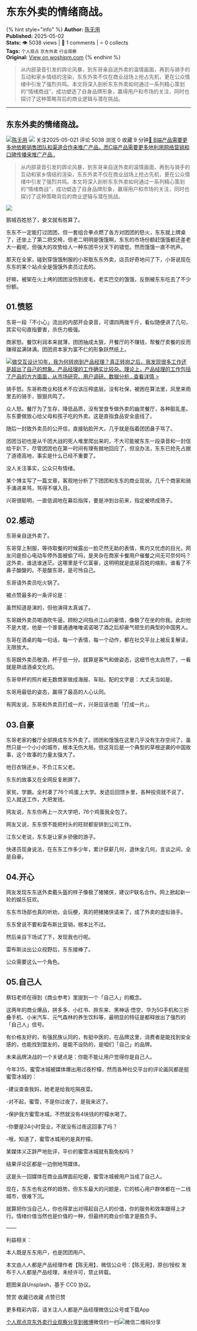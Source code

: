 # 东东外卖的情绪商战。

{% hint style="info" %}
**Author:** [陈无用](https://www.woshipm.com/u/1484213)  
**Published:** 2025-05-02  
**Stats:** 👁️ 5038 views | 💬 1 comments | ⭐ 0 collects  
**Tags:** `个人观点` `京东外卖` `行业观察`  
**Original:** [View on woshipm.com](https://www.woshipm.com/marketing/6212447.html)
{% endhint %}

> 从内部录音引发的舆论风暴，到东哥亲自送外卖的温情画面，再到与骑手的互动和家乡情结的渲染，东东外卖不仅在商业战场上抢占先机，更在公众情绪中引发了强烈共鸣。本文将深入剖析东东外卖如何通过一系列精心策划的“情绪商战”，成功塑造了自身品牌形象，赢得用户和市场的关注，同时也探讨了这种策略背后的商业逻辑与潜在挑战。

---

## 东东外卖的情绪商战。

[![](https://static.woshipm.com/view/woshipm_api_def_20230522171543_2915.jpg?imageView2/1/w/72/h/72/q/100)](https://www.woshipm.com/u/1484213)[陈无用](https://www.woshipm.com/u/1484213) ![](https://static.woshipm.com/tag/1101_1@2x.png ) 关注2025-05-021 评论 5038 浏览 0 收藏 9 分钟[🔗 B端产品需要更多地依赖销售团队和渠道合作来推广产品，而C端产品需要更多地利用网络营销和口碑传播来推广产品..](https://ke.qidianla.com/courses/bcpm)

> 从内部录音引发的舆论风暴，到东哥亲自送外卖的温情画面，再到与骑手的互动和家乡情结的渲染，东东外卖不仅在商业战场上抢占先机，更在公众情绪中引发了强烈共鸣。本文将深入剖析东东外卖如何通过一系列精心策划的“情绪商战”，成功塑造了自身品牌形象，赢得用户和市场的关注，同时也探讨了这种策略背后的商业逻辑与潜在挑战。

![](https://image.woshipm.com/2024/09/24/37e2ef3c-7a4e-11ef-9237-00163e142b65.png)

鹅城百姓怒了，姜文就有胜算了。

东东不一定能打过团团，但一套组合拳点燃了各方对团团的怒火，东东就上牌桌了，还坐上了第二把交椅，但老二明明是饿饿啊，东东的市场份额赶饿饿都还差老大一截呢，但强大的攻势给人一种东团平分天下的错觉。然而饿饿一直不吭声。

那天在全家，碰到穿饿饿制服的小哥取东东外卖，店员好奇地问了下，小哥说现在东东的某个站点全是饿饿外卖员过去的。

好嘛，被架在火上烤的团团没伤到皮毛，老实巴交的饿饿，反倒被东东吃去了不少份额。

## 01.愤怒

东哥一段「不小心」流出的内部开会录音，可谓四两拨千斤，看似随便讲了几句，其实句句直指要害，杀伤力极强。

商家怒。餐饮利润本来就薄，团团抽成太狠，开餐厅的不赚钱，帮餐厅卖餐的反而赚得盆满钵满。团团资本家为富不仁的形象跃然纸上。

[![](https://image.woshipm.com/2023/08/02/769bf6f4-30e6-11ee-b3cb-00163e0b5ff3.png)做交互设计10年，我为何转岗到产品经理？真正转岗之后，我发现很多工作还是超出了自己的想象。产品经理的工作确实比较杂。理论上，产品经理的工作包括了产品的方方面面，从市场研究、用户调研、数据分析...查看详情 >](https://ke.qidianla.com/courses/bcpm)

骑手怒。东哥称商业和技术不应该压榨底层。没有社保，被困在算法里，风里来雨里去的骑手，狠狠共鸣了。

众人怒。餐厅为了生存，降低品质，没有堂食专做外卖的幽灵餐厅，各种脏乱差。东东要做放心给父母和孩子吃的外卖。这是直指食品安全底线了。

随后一封致外卖员的公开信，直接贴脸开大，几乎就是指着团团鼻子骂了。

团团当初也是从千团大战的死人堆里爬出来的，不大可能被东东一段录音和一封信给干趴下，尽管团团也在第一时间有理有据地回应了，但没办法，东东已抢先占据了道德高地，事实是什么已经不重要了。

没人关注事实，公众只有情绪。

某个博主写了一篇文章，客观地分析了下团团和东东的商业现状。几千个商家和骑手涌进来骂，骂得不堪入目。

兴哥很聪明，一直低调地在幕后指挥，要是冲到台前来，指定被喷成筛子。

## 02.感动

东哥亲自送外卖了。

东哥穿上制服，等待取餐的时候露出一脸茫然无助的表情，焦灼又忧虑的目光，网友问是担心电动车停外面被偷了吗，是夹杂在商家卡餐用户催餐之间无可奈何吗？这外卖，谁送谁迷茫。这哪里是千亿富豪，这明明就是底层百姓的缩影。谁看了不鼻子酸酸的。不是酸东哥，是可怜自己。

东哥请外卖员吃火锅了。

被点赞最多的一条评论是：

虽然知道是演的，但他演得太真诚了。

东哥跟外卖员喝酒吹牛逼，顾盼之间指点江山的豪情，像极了在坐的你我。此刻他不是大佬，他是一个普普通通唯唯诺诺喝了酒之后却豪气顿生的典型的中国男人。

东哥在酒桌的每一句话，每一个表情，每一个动作，都在社交平台上被反复解读，无限放大。

东哥跟外卖员敬酒，杯子低一分。就算是客气和做姿态，这细节也太自然了，一看就是熟谙酒桌文化的。

东哥举杯的照片被无数商家做成海报、车贴，配的文字是：大丈夫当如是。

东哥用最低的姿态，赢得了最高的人心认同。

有网友说，东哥和外卖员打成一片，兴哥应该也能「打成一片」。

## 03.自豪

东哥老家的餐厅全部换成东东外卖了。团团和饿饿在这里几乎没有生存空间了，虽然只是一个小小的城市，根本无伤大局。但这背后是一个典型的草根逆袭的中国故事，这个故事的力量太强大了。

他日衣锦还乡。不负江东父老。

东东的故事又在全网反复刷屏了。

家贫。学霸。全村凑了76个鸡蛋上大学。发迹后回馈乡里，各种投资就不说了，见人就送工作，大把发钱。

网友说，东东你再上一次大学吧，76个鸡蛋我全包了。

网友又说，东东恨不能把村头的旺财都安排到公司工作。

江东父老说，东东是让家乡骄傲的游子。

快递员现身说法，在东东工作多少年，累计获薪几何，退休金几何，言谈之间，全是自豪。

## 04.开心

网友发现东东送外卖戴头盔的样子像极了猪猪侠，建议IP联名合作。网上掀起新一轮的娱乐狂欢。

东东市场部也真的听劝，会玩梗，真的把猪猪侠请来了，成了外卖的虚拟骑手。

东东曾说不要和雷布斯比营销，根本比不过。

然后亲自下场试了下，发现我也行呢。

雷布斯淡出公众视野后，东东接棒了。

公众需要这么一个角色。

## 05.自己人

蔡钰老师在得到《商业参考》里提到一个「自己人」的概念。

这两年的商业爆品，拼多多、小红书、胖东来、黑神话·悟空、华为5G手机和三折叠手机、小米汽车、元气森林的养生饮料等，最明显的特征是都释放出了强烈的「自己人」信号。

有价格友好的，有强民族认同的，有挺中医的，在品牌这里，消费者是能找到安全感的，也能找到盟友的，是能不设防的，是咱们「自己」的品牌。

未来品牌决战的一个关键点是：你能不能让用户觉得你是自己人。

今年315，蜜雪冰城被媒体爆出用过夜柠檬，然而各种社交平台的评论画风都是挺蜜雪冰城的：

\-建议查查我妈，她老是给我吃隔夜菜。

\-对不起，蜜雪，不是你过夜了，是我来迟了。

\-保护我方蜜雪冰城，不然就没有4块钱的柠檬水喝了。

\-你要是24小时营业，不就没有过夜这回事了吗？

\-哦，知道了，蜜雪冰城用的是真柠檬。

某媒体义正辞严地批评，平价的蜜雪冰城就有豁免权吗？

结果评论区都是一边倒地骂媒体。

这是头一回媒体在商业品牌面前吃瘪，蜜雪冰城被用户当成了自己人。

现在，东东也有这样的趋势。但东东最大的问题是，它的核心用户群体都在一二线城市，很难下沉。

就算把你当自己人，你也得拿出对得起自己人的价值，你的服务和效率跟得上才行。情绪价值当然也是价值的一种，但最终的商业价值才是胜负手。

——

利益相关：

本人既是东东用户，也是团团用户。

本文由人人都是产品经理作者【陈无用】，微信公众号：【陈无用】，原创/授权 发布于人人都是产品经理，未经许可，禁止转载。

题图来自Unsplash，基于 CC0 协议。

赞赏 收藏已收藏 点赞已赞

更多精彩内容，请关注人人都是产品经理微信公众号或下载App

[个人观点](https://www.woshipm.com/tag/%e4%b8%aa%e4%ba%ba%e8%a7%82%e7%82%b9)[京东外卖](https://www.woshipm.com/tag/%e4%ba%ac%e4%b8%9c%e5%a4%96%e5%8d%96)[行业观察](https://www.woshipm.com/tag/%e8%a1%8c%e4%b8%9a%e8%a7%82%e5%af%9f)[分享到微博](https://service.weibo.com/share/share.php?appkey=2775287854&title=东东外卖的情绪商战。&url=https://www.woshipm.com/marketing/6212447.html&pic=https://image.woshipm.com/2024/09/24/37e2ef3c-7a4e-11ef-9237-00163e142b65.png)微信扫一扫![微信二维码](https://api.pwmqr.com/qrcode/create/?url=https://www.woshipm.com/marketing/6212447.html)分享